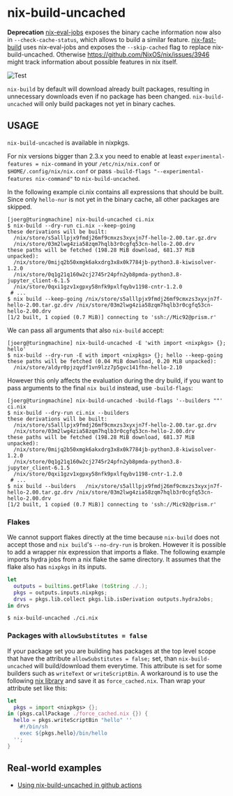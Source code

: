 # nix-build-uncached

**Deprecation** [nix-eval-jobs](https://github.com/nix-community/nix-eval-jobs)
exposes the binary cache information now also in `--check-cache-status`, which
allows to build a similar feature.
[nix-fast-build](https://github.com/Mic92/nix-fast-build) uses nix-eval-jobs and exposes the `--skip-cached` flag to replace nix-build-uncached.
Otherwise https://github.com/NixOS/nix/issues/3946 might track information about possible features in nix itself.

![Test](https://github.com/Mic92/nix-build-uncached/workflows/Test/badge.svg)

`nix-build` by default will download already built packages, resulting in
unnecessary downloads even if no package has been changed.
`nix-build-uncached` will only build packages not yet in binary caches.

## USAGE

`nix-build-uncached` is available in nixpkgs.

For nix versions bigger than 2.3.x you need to enable at least
`experimental-features = nix-command` in your `/etc/nix/nix.conf` or
`$HOME/.config/nix/nix.conf` or pass `-build-flags "--experimental-features nix-command"`
to `nix-build-uncached`.

In the following example ci.nix contains all expressions
that should be built. Since only `hello-nur` is not yet in
the binary cache, all other packages are skipped.

```
[joerg@turingmachine] nix-build-uncached ci.nix
$ nix-build --dry-run ci.nix --keep-going
these derivations will be built:
  /nix/store/s5alllpjx9fmdj26mf9cmxzs3xyxjn7f-hello-2.00.tar.gz.drv
  /nix/store/03m2lwg4zia58zqm7hqlb3r0cgfq53cn-hello-2.00.drv
these paths will be fetched (198.28 MiB download, 681.37 MiB unpacked):
  /nix/store/0mijq2b50xmgk6akxdrg3x8x0k7784jb-python3.8-kiwisolver-1.2.0
  /nix/store/0q1g21q160w2cj2745r24pfn2yb8pmda-python3.8-jupyter_client-6.1.5
  /nix/store/0qxi1gzv1xgpxy58nfk9pxlfqybv1198-cntr-1.2.0
 # ...
$ nix build --keep-going /nix/store/s5alllpjx9fmdj26mf9cmxzs3xyxjn7f-hello-2.00.tar.gz.drv /nix/store/03m2lwg4zia58zqm7hqlb3r0cgfq53cn-hello-2.00.drv
[1/2 built, 1 copied (0.7 MiB)] connecting to 'ssh://Mic92@prism.r'

```

We can pass all arguments that also `nix-build` accept:

```
[joerg@turingmachine] nix-build-uncached -E 'with import <nixpkgs> {}; hello'
$ nix-build --dry-run -E with import <nixpkgs> {}; hello --keep-going
these paths will be fetched (0.04 MiB download, 0.20 MiB unpacked):
  /nix/store/aldyr0pjzqydf1vn9lzz7p5gvc141fhn-hello-2.10
```

However this only affects the evaluation during the dry build, if you want to
pass arguments to the final `nix build` instead, use `-build-flags`:

```
[joerg@turingmachine] nix-build-uncached -build-flags '--builders ""' ci.nix
$ nix-build --dry-run ci.nix --builders
these derivations will be built:
  /nix/store/s5alllpjx9fmdj26mf9cmxzs3xyxjn7f-hello-2.00.tar.gz.drv
  /nix/store/03m2lwg4zia58zqm7hqlb3r0cgfq53cn-hello-2.00.drv
these paths will be fetched (198.28 MiB download, 681.37 MiB unpacked):
  /nix/store/0mijq2b50xmgk6akxdrg3x8x0k7784jb-python3.8-kiwisolver-1.2.0
  /nix/store/0q1g21q160w2cj2745r24pfn2yb8pmda-python3.8-jupyter_client-6.1.5
  /nix/store/0qxi1gzv1xgpxy58nfk9pxlfqybv1198-cntr-1.2.0
 # ...
$ nix build --builders   /nix/store/s5alllpjx9fmdj26mf9cmxzs3xyxjn7f-hello-2.00.tar.gz.drv /nix/store/03m2lwg4zia58zqm7hqlb3r0cgfq53cn-hello-2.00.drv
[1/2 built, 1 copied (0.7 MiB)] connecting to 'ssh://Mic92@prism.r'
```

### Flakes

We cannot support flakes directly at the time because `nix-build` does
not accept those and `nix build`'s `--no-dry-run` is broken.
However it is possible to add a wrapper nix expression that imports a flake.
The following example imports hydra jobs from a nix flake the same directory.
It assumes that the flake also has `nixpkgs` in its inputs.

```nix
let
  outputs = builtins.getFlake (toString ./.);
  pkgs = outputs.inputs.nixpkgs;
  drvs = pkgs.lib.collect pkgs.lib.isDerivation outputs.hydraJobs;
in drvs
```

```console
$ nix-build-uncached ./ci.nix
```

### Packages with `allowSubstitutes = false`

If your package set you are building has packages at the top level scope that
have the attribute `allowSubstitutes = false;` set, than `nix-build-uncached`
will build/download them everytime. This attribute is set for some builders such
as `writeText` or `writeScriptBin`. A workaround is to use the following
[nix library](./scripts/force_cached.nix) and save it as
`force_cached.nix`. Than wrap your attribute set like this:

```nix
let
  pkgs = import <nixpkgs> {};
in (pkgs.callPackage ./force_cached.nix {}) {
  hello = pkgs.writeScriptBin "hello" ''
    #!/bin/sh
    exec ${pkgs.hello}/bin/hello
  '';
}
```

## Real-world examples

- [Using nix-build-uncached in github actions](https://github.com/Mic92/nur-packages/blob/master/.github/workflows/build.yml)
